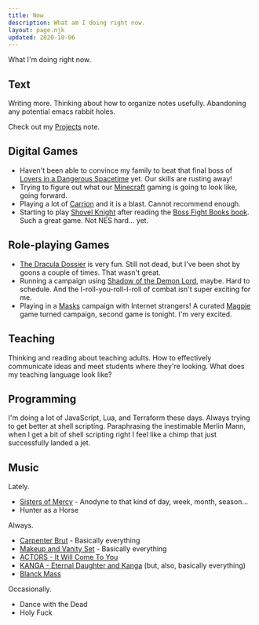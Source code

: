 ```yaml
---
title: Now
description: What am I doing right now.
layout: page.njk
updated: 2020-10-06
---
```


What I'm doing right now.

## Text

Writing more. Thinking about how to organize notes usefully. Abandoning any potential emacs rabbit holes.

Check out my [Projects][] note.

## Digital Games

* Haven't been able to convince my family to beat that final boss of [Lovers in a Dangerous Spacetime][liads] yet. Our skills are rusting away!
* Trying to figure out what our [Minecraft][] gaming is going to look like, going forward.
* Playing a lot of [Carrion][] and it is a blast. Cannot recommend enough.
* Starting to play [Shovel Knight][ShovelKnight] after reading the [Boss Fight Books book][shovel-knight-by-david-l-craddock]. Such a great game. Not NES hard... yet.

## Role-playing Games

* [The Dracula Dossier][dracula] is very fun. Still not dead, but I've been shot by goons a couple of times. That wasn't great.
* Running a campaign using [Shadow of the Demon Lord][sotdl], maybe. Hard to schedule. And the I-roll-you-roll-I-roll of combat isn't super exciting for me.
* Playing in a [Masks][] campaign with Internet strangers! A curated [Magpie][] game turned campaign, second game is tonight. I'm very excited.

## Teaching

Thinking and reading about teaching adults. How to effectively communicate ideas and meet students where they're looking. What does my teaching language look like?

## Programming

I'm doing a lot of JavaScript, Lua, and Terraform these days. Always trying to get better at shell scripting. Paraphrasing the inestimable Merlin Mann, when I get a bit of shell scripting right I feel like a chimp that just successfully landed a jet.

## Music

Lately.

* [Sisters of Mercy][SistersOfMercy] - Anodyne to that kind of day, week, month, season...
* Hunter as a Horse

Always.

* [Carpenter Brut][carpenterbrut] - Basically everything
* [Makeup and Vanity Set][mavs] - Basically everything
* [ACTORS - It Will Come To You][actors]
* [KANGA - Eternal Daughter and Kanga][kanga] (but, also, basically everything)
* [Blanck Mass][BlanckMass]

Occasionally.

* Dance with the Dead
* Holy Fuck

[projects]: /notes/projects
[liads]: http://www.loversinadangerousspacetime.com/
[minecraft]: https://minecraft.net
[Carrion]: https://carrion.game/
[ShovelKnight]: https://yachtclubgames.com/shovel-knight/
[shovel-knight-by-david-l-craddock]: https://bossfightbooks.com/products/shovel-knight-by-david-l-craddock
[dracula]: https://site.pelgranepress.com/index.php/the-dracula-dossier/
[sotdl]: https://schwalbentertainment.com/shadow-of-the-demon-lord/
[Masks]: https://www.magpiegames.com/masks/
[magpie]: https://www.magpiegames.com/
[carpenterbrut]: http://www.carpenterbrut.com/
[actors]: https://www.actorstheband.com/
[kanga]: https://kanga.bandcamp.com/
[urban]: https://www.magpiegames.com/urban-shadows/
[botw]: https://www.zelda.com/breath-of-the-wild/
[nba]: https://site.pelgranepress.com/index.php/nights-black-agents/
[BlanckMass]: https://www.blanckmass.com/
[mavs]: https://www.makeupandvanityset.com/
[SistersOfMercy]: http://www.the-sisters-of-mercy.com/
